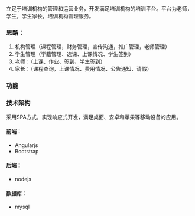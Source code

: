 
立足于培训机构的管理和运营业务，开发满足培训机构的培训平台。平台为老师，学生，学生家长，培训机构管理服务。  
### 思路：
1. 机构管理（课程管理，财务管理，宣传沟通，推广管理，老师管理）
1. 学生管理（学籍管理、选课、上课情况、学生签到）
1. 老师：（上课、作业、签到、学生签到）
1. 家长：（课程查询，上课情况、费用情况、公告通知、请假）  

### 功能

### 技术架构  
采用SPA方式，实现响应式开发，满足桌面、安卓和苹果等移动设备的应用。

#### 前端：  
- Angularjs  
- Bootstrap  

#### 后端：  
- nodejs  

#### 数据库：  
- mysql
